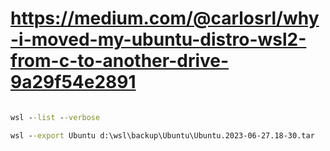 # https://medium.com/@carlosrl/why-i-moved-my-ubuntu-distro-wsl2-from-c-to-another-drive-9a29f54e2891

```bat

wsl --list --verbose

wsl --export Ubuntu d:\wsl\backup\Ubuntu\Ubuntu.2023-06-27.18-30.tar


```
